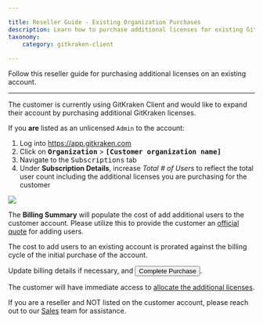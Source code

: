 ```yaml
---

title: Reseller Guide - Existing Organization Purchases 
description: Learn how to purchase additional licenses for existing GitKraken organizations
taxonomy:
    category: gitkraken-client
    
---
```


Follow this reseller guide for purchasing additional licenses on an existing account. 

***

The customer is currently using GitKraken Client and would like to expand their account by purchasing additional GitKraken licenses. 

If you <strong>are</strong> listed as an unlicensed `Admin` to the account:

1. Log into <a href="https://app.gitkraken.com" target="_blank">https://app.gitkraken.com</a>
2. Click on <kbd><strong>Organization</strong></kbd> > <kbd><strong>[Customer organization name]</strong></kbd>
3. Navigate to the <kbd>Subscriptions</kbd> tab 
4. Under <strong>Subscription Details</strong>, increase *Total # of Users* to reflect the total user count including the additional licenses you are purchasing for the customer

<img src="/wp-content/uploads/existing-purchases.gif" class="img-responsive center img-bordered">

The <strong>Billing Summary</strong> will populate the cost of add additional users to the customer account. Please utilize this to provide the customer an <a href="/account/quotes">official quote</a> for adding users.

<div class='callout callout--basic'>
    <p> The cost to add users to an existing account is prorated against the billing cycle of the initial purchase of the account. 
</p>
</div>

Update billing details if necessary, and <button class='button button--success button--ui button--nolink'>Complete Purchase</button>. 

The customer will have immediate access to <a href="/account/organizations/#allocating-licenses">allocate the additional licenses</a>. 

<div class='callout callout--warning'>
    <p> If you are a reseller and NOT listed on the customer account, please reach out to our <a href="https://www.gitkraken.com/contact">Sales</a> team for assistance. </p>
</div>
